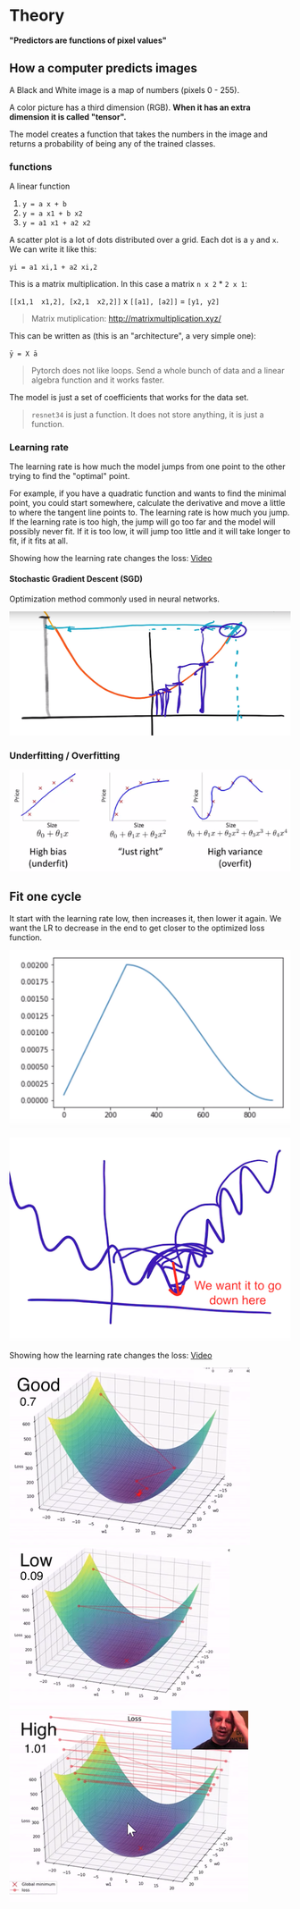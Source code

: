 # Theory

**"Predictors are functions of pixel values"**

## How a computer predicts images

A Black and White image is a map of numbers (pixels 0 - 255).

A color picture has a third dimension (RGB). **When it has an extra dimension it is called "tensor".**

The model creates a function that takes the numbers in the image and returns a probability of being any of the trained classes.

### functions

A linear function 

1. `y = a x + b`
2. `y = a x1 + b x2`
3. `y = a1 x1 + a2 x2`
   
A scatter plot is a lot of dots distributed over a grid.
Each dot is a `y` and `x`. We can write it like this:

`yi = a1 xi,1 + a2 xi,2`

This is a matrix multiplication.
In this case a matrix `n x 2` * `2 x 1`: 

`[[x1,1  x1,2], [x2,1  x2,2]]` x `[[a1], [a2]]` = `[y1, y2]`

> Matrix mutiplication: http://matrixmultiplication.xyz/

This can be written as (this is an "architecture", a very simple one):

`ȳ = X ā`

> Pytorch does not like loops. Send a whole bunch of data and a linear algebra function and it works faster.

The model is just a set of coefficients that works for the data set.

> `resnet34` is just a function. It does not store anything, it is just a function.

### Learning rate

The learning rate is how much the model jumps from one point to the other trying to find the "optimal" point.

For example, if you have a quadratic function and wants to find the minimal point, you could start somewhere, calculate the derivative and move a little to where the tangent line points to. The learning rate is how much you jump. If the learning rate is too high, the jump will go too far and the model will possibly never fit. If it is too low, it will jump too little and it will take longer to fit, if it fits at all.

Showing how the learning rate changes the loss: [Video](https://youtu.be/MpZxV6DVsmM?t=4736)

#### Stochastic Gradient Descent (SGD)

Optimization method commonly used in neural networks.

![Learning rate plot](./img/shared/learning_rate_plot.png)

### Underfitting / Overfitting

![Uderfitting and overfitting](./img/Theory/under_overfitting.png)

## Fit one cycle

It start with the learning rate low, then increases it, then lower it again. We want the LR to decrease in the end to get closer to the optimized loss function.

![Fit one cycle](./img/Theory/fit_one_cycle.png)

![Decrease Learning Rate](./img/Theory/lr_decrease.png)

Showing how the learning rate changes the loss: [Video](https://youtu.be/MpZxV6DVsmM?t=4736)

![Good LR](./img/Theory/good_lr.png)
![Low LR](./img/Theory/low_lr.png)
![High LR](./img/Theory/high_lr.png)
